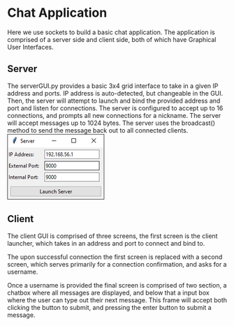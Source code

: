# Chat Application
Here we use sockets to build a basic chat application. The application is comprised of a server side and client side, both of which have Graphical User Interfaces.

## Server
The serverGUI.py provides a basic 3x4 grid interface to take in a given IP address and ports. IP address is auto-detected, but changeable in the GUI. Then, the server will attempt to launch and bind the provided address and port and listen for connections.
The server is configured to accept up to 16 connections, and prompts all new connections for a nickname. The server will accept messages up to 1024 bytes. The server uses the broadcast() method to send the message back out to all connected clients.<br>
![Alt text](Images/Server%20Launch.png "Server Launch GUI")<br>


## Client
The client GUI is comprised of three screens, the first screen is the client launcher, which takes in an address and port to connect and bind to.

The upon successful connection the first screen is replaced with a second screen, which serves primarily for a connection confirmation, and asks for a username.

Once a username is provided the final screen is comprised of two section, a chatbox where all messages are displayed, and below that a input box where the user can type out their next message.
This frame will accept both clicking the button to submit, and pressing the enter button to submit a message.